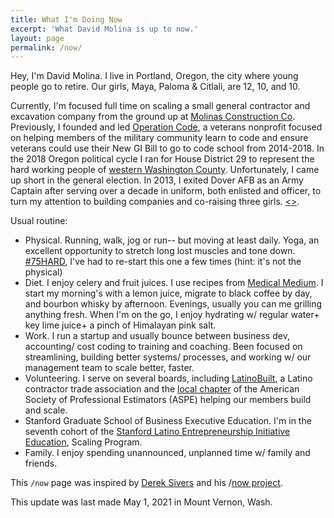 ```yaml
---
title: What I'm Doing Now
excerpt: 'What David Molina is up to now.'
layout: page
permalink: /now/
---
```


Hey, I'm David Molina. I live in Portland, Oregon, the city where young people go to retire. Our girls, Maya, Paloma & Citlali, are 12, 10, and 10.

Currently, I'm focused full time on scaling a small general contractor and excavation company from the ground up at [Molinas Construction Co](ttps://www.molinas.co). Previously, I founded and led [Operation Code](https://www.operationcode.org), a veterans nonprofit focused on helping members of the military community learn to code and ensure veterans could use their New GI Bill to go to code school from 2014-2018. In the 2018 Oregon political cycle I ran for House District 29 to represent the hard working people of [western Washington County](https://www.molinafororegon.com/). Unfortunately, I came up short in the general election. In 2013, I exited Dover AFB as an Army Captain after serving over a decade in uniform, both enlisted and officer, to turn my attention to building companies and co-raising three girls. [<<Long Bio>>](/about/).

Usual routine:
- Physical. Running, walk, jog or run-- but moving at least daily. Yoga, an excellent opportunity to stretch long lost muscles and tone down. [#75HARD](https://75hard.com/info), I've had to re-start this one a few times (hint: it's not the physical)
- Diet. I enjoy celery and fruit juices. I use recipes from [Medical Medium](https://linktr.ee/medicalmedium). I start my morning's with a lemon juice, migrate to black coffee by day, and bourbon whisky by afternoon. Evenings, usually you can me grilling anything fresh. When I'm on the go, I enjoy hydrating w/ regular water+ key lime juice+ a pinch of Himalayan pink salt.
- Work. I run a startup and usually bounce between business dev, accounting/ cost coding to training and coaching. Been focused on streamlining, building better systems/ processes, and working w/ our management team to scale better, faster.
- Volunteering. I serve on several boards, including [LatinoBuilt](https://latinobuilt.org/), a Latino contractor trade association and the [local chapter](https://aspe54.org/) of the American Society of Professional Estimators (ASPE) helping our members build and scale.
- Stanford Graduate School of Business Executive Education. I'm in the seventh cohort of the [Stanford Latino Entrepreneurship Initiative Education](https://lban.us/slei-ed-scaling-program/), Scaling Program.
- Family. I enjoy spending unannounced, unplanned time w/ family and friends.

This `/now` page was inspired by [Derek Sivers](https://sivers.org/) and his /[now project](https://sivers.org/nowff).

This update was last made May 1, 2021 in Mount Vernon, Wash.
